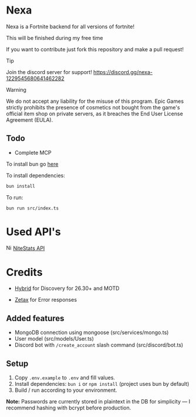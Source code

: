 # Nexa

Nexa is a Fortnite backend for all versions of fortnite!

This will be finished during my free time

If you want to contribute just fork this repository and make a pull request!

> [!TIP]
> Join the discord server for support! https://discord.gg/nexa-1229545680641462282

> [!WARNING]
> We do not accept any liability for the misuse of this program. Epic Games strictly prohibits the presence of cosmetics not bought from the game's official item shop on private servers, as it breaches the End User License Agreement (EULA).

## Todo

- Complete MCP

To install bun go [here](https://bun.sh/docs/installation)

To install dependencies:

```bash
bun install
```

To run:

```bash
bun run src/index.ts
```

# Used API's

<img src="https://api.nitestats.com/v1/static/ns-logo.png" width="15" title="NiteStats-API"> [NiteStats API](https://nitestats.com/)

# Credits

- [Hybrid](https://github.com/HybridFNBR) for Discovery for 26.30+ and MOTD

- [Zetax](https://github.com/simplyzetax) for Error responses


## Added features
- MongoDB connection using mongoose (src/services/mongo.ts)
- User model (src/models/User.ts)
- Discord bot with `/create_account` slash command (src/discord/bot.ts)

## Setup
1. Copy `.env.example` to `.env` and fill values.
2. Install dependencies: `bun i` or `npm install` (project uses bun by default)
3. Build / run according to your environment.

**Note:** Passwords are currently stored in plaintext in the DB for simplicity — I recommend hashing with bcrypt before production.

